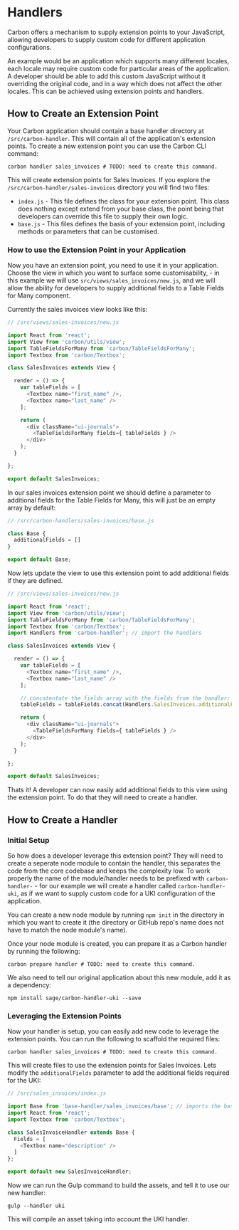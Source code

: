 # Handlers

Carbon offers a mechanism to supply extension points to your JavaScript, allowing developers to supply custom code for different application configurations.

An example would be an application which supports many different locales, each locale may require custom code for particular areas of the application. A developer should be able to add this custom JavaScript without it overriding the original code, and in a way which does not affect the other locales. This can be achieved using extension points and handlers.

## How to Create an Extension Point

Your Carbon application should contain a base handler directory at `/src/carbon-handler`. This will contain all of the application's extension points. To create a new extension point you can use the Carbon CLI command:

```
carbon handler sales_invoices # TODO: need to create this command.
```

This will create extension points for Sales Invoices. If you explore the `/src/carbon-handler/sales-invoices` directory you will find two files:

* `index.js` - This file defines the class for your extension point. This class does nothing except extend from your base class, the point being that developers can override this file to supply their own logic.
* `base.js` - This files defines the basis of your extension point, including methods or parameters that can be customised.

### How to use the Extension Point in your Application

Now you have an extension point, you need to use it in your application. Choose the view in which you want to surface some customisability, - in this example we will use `src/views/sales_invoices/new.js`, and we will allow the ability for developers to supply additional fields to a Table Fields for Many component.

Currently the sales invoices view looks like this:

```js
// /src/views/sales-invoices/new.js

import React from 'react';
import View from 'carbon/utils/view';
import TableFieldsForMany from 'carbon/TableFieldsForMany';
import Textbox from 'carbon/Textbox';

class SalesInvoices extends View {

  render = () => {
    var tableFields = [
      <Textbox name="first_name" />,
      <Textbox name="last_name" />
    ];

    return (
      <div className="ui-journals">
        <TableFieldsForMany fields={ tableFields } />
      </div>
    );
  }

};

export default SalesInvoices;
```

In our sales invoices extension point we should define a parameter to additional fields for the Table Fields for Many, this will just be an empty array by default:

```js
// /src/carbon-handlers/sales-invoices/base.js

class Base {
  additionalFields = []
}

export default Base;
```

Now lets update the view to use this extension point to add additional fields if they are defined.

```js
// /src/views/sales-invoices/new.js

import React from 'react';
import View from 'carbon/utils/view';
import TableFieldsForMany from 'carbon/TableFieldsForMany';
import Textbox from 'carbon/Textbox';
import Handlers from 'carbon-handler'; // import the handlers

class SalesInvoices extends View {

  render = () => {
    var tableFields = [
      <Textbox name="first_name" />,
      <Textbox name="last_name" />
    ];

    // concatentate the fields array with the fields from the handler:
    tableFields = tableFields.concat(Handlers.SalesInvoices.additionalFields);

    return (
      <div className="ui-journals">
        <TableFieldsForMany fields={ tableFields } />
      </div>
    );
  }

};

export default SalesInvoices;
```

Thats it! A developer can now easily add additional fields to this view using the extension point. To do that they will need to create a handler.

## How to Create a Handler

### Initial Setup

So how does a developer leverage this extension point? They will need to create a seperate node module to contain the handler, this separates the code from the core codebase and keeps the complexity low. To work properly the name of the module/handler needs to be prefixed with `carbon-handler-` - for our example we will create a handler called `carbon-handler-uki`, as if we want to supply custom code for a UKI configuration of the application.

You can create a new node module by running `npm init` in the directory in which you want to create it (the directory or GitHub repo's name does not have to match the node module's name).

Once your node module is created, you can prepare it as a Carbon handler by running the following:

```
carbon prepare handler # TODO: need to create this command.
```

We also need to tell our original application about this new module, add it as a dependency:

```
npm install sage/carbon-handler-uki --save
```

### Leveraging the Extension Points

Now your handler is setup, you can easily add new code to leverage the extension points. You can run the following to scaffold the required files:

```
carbon handler sales_invoices # TODO: need to create this command.
```

This will create files to use the extension points for Sales Invoices. Lets modify the `additionalFields` parameter to add the additional fields required for the UKI:

```js
// /src/sales_invoices/index.js

import Base from 'base-handler/sales_invoices/base'; // imports the base class so we can extend from it and update only the parameters we want
import React from 'react';
import Textbox from 'carbon/Textbox';

class SalesInvoiceHandler extends Base {
  Fields = [
    <Textbox name="description" />
  ]
};

export default new SalesInvoiceHandler;
```

Now we can run the Gulp command to build the assets, and tell it to use our new handler:

```
gulp --handler uki
```

This will compile an asset taking into account the UKI handler.

